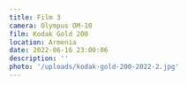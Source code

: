 ```yaml
---
title: Film 3
camera: Olympus OM-10
film: Kodak Gold 200
location: Armenia
date: 2022-06-16 23:00:06
description: ''
photo: '/uploads/kodak-gold-200-2022-2.jpg'
---
```

